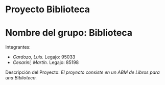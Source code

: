 # Proyecto Biblioteca


Nombre del grupo: **Biblioteca**
================================

Integrantes:  

* *Cardozo, Luis.* Legajo: 95033
* *Cesarini, Martín.* Legajo: 85198  

Descripción del Proyecto:
*El proyecto consiste en un ABM de Libros para una Biblioteca.*
